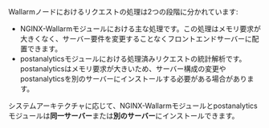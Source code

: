 Wallarmノードにおけるリクエストの処理は2つの段階に分かれています:

* NGINX-Wallarmモジュールにおける主な処理です。この処理はメモリ要求が大きくなく、サーバー要件を変更することなくフロントエンドサーバーに配置できます。
* postanalyticsモジュールにおける処理済みリクエストの統計解析です。postanalyticsはメモリ要求が大きいため、サーバー構成の変更やpostanalyticsを別のサーバーにインストールする必要がある場合があります。

システムアーキテクチャに応じて、NGINX-Wallarmモジュールとpostanalyticsモジュールは**同一サーバー**または**別のサーバー**にインストールできます。
